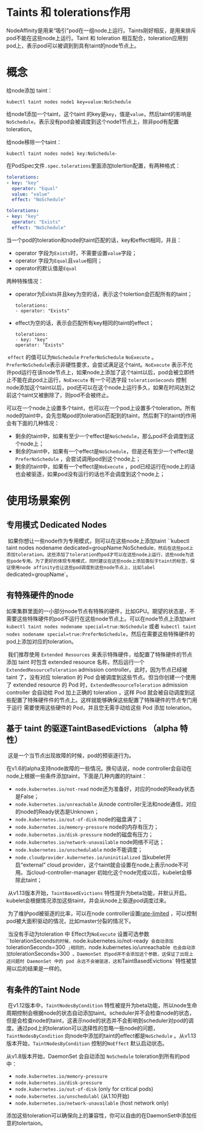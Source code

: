 # Taints 和 tolerations作用

​		NodeAffinity是用来“吸引”pod在一组node上运行。Taints刚好相反，是用来排斥pod不能在这些node上运行。Taint 和 toleration 相互配合，toleration应用到pod上，表示pod可以被调到到具有taint的node节点上。

# 概念

给node添加 taint：

```
kubectl taint nodes node1 key=value:NoSchedule
```

给node1添加一个taint，这个taint 的key是`key`，值是`value`，然后taint的影响是`NoSchedule`，表示没有pod会被调度到这个node1节点上，除非pod有配置toleration。

给node移除一个taint：

```
kubectl taint nodes node1 key:NoSchedule-
```

在PodSpec文件`.spec.tolerations`里面添加tolertion配置，有两种格式：

```yaml
tolerations:
- key: "key"
  operator: "Equal"
  value: "value"
  effect: "NoSchedule"
```

```yaml
tolerations:
- key: "key"
  operator: "Exists"
  effect: "NoSchedule"
```

当一个pod的toleration和node的taint匹配的话，key和effect相同，并且：

- operator 字段为`Exists`时，不需要设置`value`字段；
- operator 字段为`Equal`且`value`相同；
- operator的默认值是`Equal`

两种特殊情况：

- operator为Exists并且key为空的话，表示这个tolertion会匹配所有的taint；

  ```
  tolerations:
  - operator: "Exists"
  ```

- effect为空的话，表示会匹配所有key相同的taint的effect；

  ```
  tolerations:
  - key: "key"
  operator: "Exists"		
  ```

​        `effect` 的值可以为`NoSchedule` `PreferNoSchedule`  `NoExecute` 。`PreferNoSchedule`表示非硬性要求，会尝试满足这个taint。`NoExecute` 表示不允许pod运行在该node节点上，如果node上添加了这个taint以后，pod会被立即终止不能在此pod上运行，`NoExecute` 有一个可选字段 `tolerationSeconds` 控制node添加这个taint以后，pod还可以在这个node上运行多久，如果在时间达到之前这个taint又被删除了，则pod不会被终止。

可以在一个node上设置多个taint，也可以在一个pod上设置多个toleration。所有node的taint中，会先忽略pod的toleration匹配到的taint，然后剩下的taint的作用会有下面的几种情况：

- 剩余的taint中，如果有至少一个effect是`NoSchedule`，那么pod不会调度到这个node上；
- 剩余的taint中，如果有一个effect是`NoSchedule`，但是还有至少一个effect是`PreferNoSchedule` ，会尝试调用pod到这个node上；
- 剩余的taint中，如果有一个effect是`NoExecute` ，pod已经运行在node上的话也会被驱逐，如果pod没有运行的话也不会调度到这个node上；

# 使用场景案例

## 专用模式   Dedicated Nodes

​		如果你想让一些node作为专用模式，则可以在这些node上添加taint ``kubectl taint nodes nodename dedicated=groupName:NoSchedule`，然后在这些pod上添加toleration。这些添加了toleration的pod才可以在这些node上运行，这些node为这些pode专用。为了更好的体现专用模式，同时建议在这些node上添加类似于taint的标签，保证使用node affinity也让这些pod调度到这些node节点上，比如label `dedicated=groupName`。

## 有特殊硬件的node

​		如果集群里面的一小部分node节点有特殊的硬件，比如GPU。期望的状态是，不需要这些特殊硬件的pod不运行在这些node节点上。可以在node节点上添加taint `kubectl taint nodes nodename special=true:NoSchedule`  或者 `kubectl taint nodes nodename special=true:PreferNoSchedule`，然后在需要这些特殊硬件的pod上添加对应的toleration。

​		我们推荐使用 `Extended Resources` 来表示特殊硬件，给配置了特殊硬件的节点添加 taint 时包含 extended resource 名称，然后运行一个 `ExtendedResourceToleration`  admission controller。此时，因为节点已经被 taint 了，没有对应 toleration 的 Pod 会被调度到这些节点。但当你创建一个使用了 extended resource 的 Pod 时，`ExtendedResourceToleration` admission controller 会自动给 Pod 加上正确的 toleration ，这样 Pod 就会被自动调度到这些配置了特殊硬件件的节点上。这样就能够确保这些配置了特殊硬件的节点专门用于运行 需要使用这些硬件的 Pod，并且您无需手动给这些 Pod 添加 toleration。

## 基于 taint 的驱逐TaintBasedEvictions （alpha 特性）

​		这是一个当节点出现故障的时候，pod的预驱逐行为。

在v1.6的alpha支持node故障的一些情况。换句话说，node controller会自动在node上根据一些条件添加taint，下面是几种内置的的taint：

- `node.kubernetes.io/not-read`  node还为准备好，对应的node的Ready状态是False；
- `node.kubernetes.io/unreachable`  从node controller无法和node通信，对应的node的Ready状态是Unknown；
- `node.kubernetes.io/out-of-disk` node的磁盘满了；
- `node.kubernetes.io/memory-pressure`  node的内存有压力；
- `node.kubernetes.io/disk-pressure` node的磁盘有压力；
- `node.kubernetes.io/network-unavailable`  node网络不可达；
- `node.kubernetes.io/unschedulable`  node不能调度；
- `node.cloudprovider.kubernetes.io/uninitialized`  当kubelet开启“external” cloud provider，这个taint就会设置在node上表示node不可用。当cloud-controller-manager 初始化这个node完成以后，kubelet会移除此taint；

​	     从v1.13版本开始，`TaintBasedEvictions` 特性提升为beta功能，并默认开启。kubelet会根据情况添加这些taint，并会从node上驱逐pod调度过来。

​		为了维护pod被驱逐的比率，可以在node controller设置[rate-limited](https://kubernetes.io/docs/concepts/architecture/nodes/#node-capacity) ，可以控制pod被大面积驱动的情况，比如master分裂的情况下。

​		当没有手动为toleration 中 Effect为`NoExecute` 设置可选参数``tolerationSeconds`的时候，`node.kubernetes.io/not-ready` 会自动添加`tolerationSeconds=300` ;相同的，`node.kubernetes.io/unreachable` 也会自动添加`tolerationSeconds=300` 。DaemonSet 的pod并不会添加这个参数，这保证了出现上述问题时 DaemonSet 中的 pod 永远不会被驱逐，这和`TaintBasedEvictions` 特性被禁用以后的结果是一样的。

## 有条件的Taint Node

​		在v1.12版本中，`TaintNodesByCondition` 特性被提升为beta功能，所以node生命周期控制会根据node的状态自动添加taint。scheduler并不会检查node的状态，但是会检查node的taint，这表示node的状态并不会影响到scheduler对pod的调度。通过pod上的toleration可以选择性的忽略一些node的问题，`TaintNodesByCondition` 向node中添加的taint的effect都是`NoSchedule` 。从v1.13版本开始，`TaintNodesByCondition` 控制的`NoEffect`  默认启动状态。

从v1.8版本开始，DaemonSet 会自动添加 `NoSchedule` toleration到所有的pod中：

- `node.kubernetes.io/memory-pressure`
- `node.kubernetes.io/disk-pressure`
- `node.kubernetes.io/out-of-disk` (only for critical pods)
- `node.kubernetes.io/unschedulabl` (从1.10开始)
- `node.kubernetes.io/network-unavailable` (host network only)

添加这些toleration可以确保向上的兼容性，你可以自由的在DaemonSet中添加任意的tolertaion。